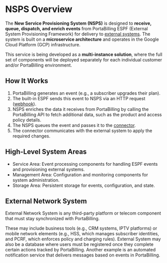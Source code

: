 # NSPS Overview

The **New Service Provisioning System (NSPS)** is designed to **receive, queue, dispatch, and enrich events** from PortaBilling ESPF (External System Provisioning Framework) for delivery to [external systems][external-system]. The system is built on a **microservice architecture** and operates in the Google Cloud Platform (GCP) infrastructure.

This service is being developed as a **multi-instance solution**, where the full set of components will be deployed separately for each individual customer and/or PortaBilling environment.

## How It Works

1. PortaBilling generates an event (e.g., a subscriber upgrades their plan).
2. The built-in ESPF sends this event to NSPS via an HTTP request ([webhook][webhook]).
3. NSPS enriches the data it receives from PortaBilling by calling the PortaBilling API to fetch additional data, such as the product and access policy details.
4. The NSPS queues the event and passes it to the [connector][connector].
5. The connector communicates with the external system to apply the required changes.

## High-Level System Areas

- Service Area: Event processing components for handling ESPF events and provisioning external systems.
- Management Area: Configuration and monitoring components for system administration.
- Storage Area: Persistent storage for events, configuration, and state.

## External Network System

External Network System is any third-party platform or telecom component that must stay synchronized with PortaBilling.

These may include business tools (e.g., CRM systems, IPTV platforms) or mobile network elements (e.g., HSS, which manages subscriber identities, and PCRF, which enforces policy and charging rules). External System may also be a database where users must be registered once they complete certain actions tracked by PortaBilling. Another example is an automated notification service that delivers messages based on events in PortaBilling.

<!-- References -->
[webhook]: https://docs.portaone.com/docs/mr121-provisioning-via-webhooks

[external-system]: #external-network-system
[connector]: ../connector-overview.md